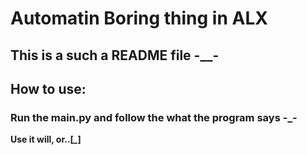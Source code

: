 # Automatin Boring thing in ALX

## This is a such a README file -__-

## How to use:

 ### Run the main.py and follow the what the program says -_-


**Use it will, or..[*_*]**

